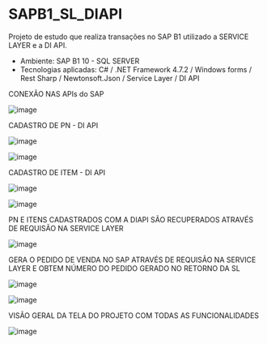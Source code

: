 # SAPB1_SL_DIAPI
Projeto de estudo que realiza transações no SAP B1 utilizado a SERVICE LAYER e a DI API.
- Ambiente: SAP B1 10 - SQL SERVER
- Tecnologias aplicadas: C# / .NET Framework 4.7.2 / Windows forms / Rest Sharp / Newtonsoft.Json / Service Layer / DI API

CONEXÃO NAS APIs do SAP

![image](https://github.com/Jonatas-Souza/SAPB1_SL_DIAPI/assets/110689948/d1021a70-20d9-49e5-ae7d-cfaf12a66f15)

CADASTRO DE PN - DI API

![image](https://github.com/Jonatas-Souza/SAPB1_SL_DIAPI/assets/110689948/c1cfb23d-512d-456d-9ed6-bf9ff39ae243)

![image](https://github.com/Jonatas-Souza/SAPB1_SL_DIAPI/assets/110689948/ff203a96-c5c3-47e5-b220-4081e1bc3770)

CADASTRO DE ITEM - DI API

![image](https://github.com/Jonatas-Souza/SAPB1_SL_DIAPI/assets/110689948/5410e731-12ac-43c3-b4f7-5e2e829219e8)

![image](https://github.com/Jonatas-Souza/SAPB1_SL_DIAPI/assets/110689948/e19fda1a-f51a-43d6-8848-781b16a8ff74)

PN E ITENS CADASTRADOS COM A DIAPI SÃO RECUPERADOS ATRAVÉS DE REQUISÃO NA SERVICE LAYER

![image](https://github.com/Jonatas-Souza/SAPB1_SL_DIAPI/assets/110689948/91007c52-94af-4dbd-9265-b901f305ffa7)

GERA O PEDIDO DE VENDA NO SAP ATRAVÉS DE REQUISÃO NA SERVICE LAYER E OBTEM NÚMERO DO PEDIDO GERADO NO RETORNO DA SL

![image](https://github.com/Jonatas-Souza/SAPB1_SL_DIAPI/assets/110689948/edadbd46-047f-45eb-9596-bd50a6d6d0c9)

![image](https://github.com/Jonatas-Souza/SAPB1_SL_DIAPI/assets/110689948/d37a03bf-7359-4e83-be40-da03300cbce7)

VISÃO GERAL DA TELA DO PROJETO COM TODAS AS FUNCIONALIDADES

![image](https://github.com/Jonatas-Souza/SAPB1_SL_DIAPI/assets/110689948/2a68aa2e-f839-4c06-bfb2-c02ac3df2f26)
